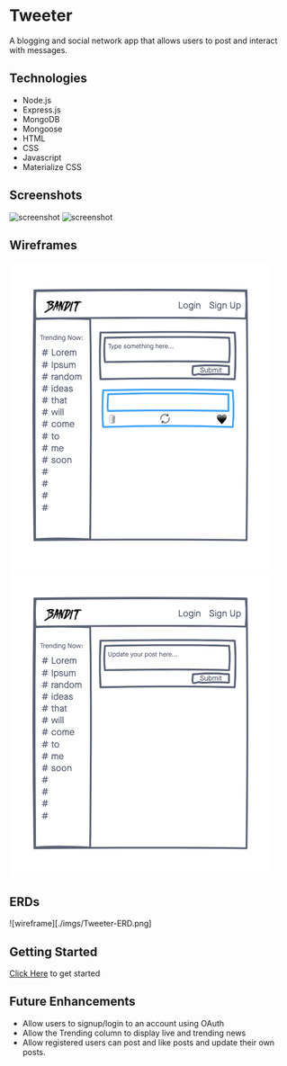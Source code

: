 # Tweeter

A blogging and social network app that allows users to post and interact with messages.

## Technologies
- Node.js
- Express.js
- MongoDB
- Mongoose
- HTML
- CSS
- Javascript
- Materialize CSS

## Screenshots
![screenshot](./imgs/screenshot-1.png)
![screenshot](./imgs/screenshot-2.png)

## Wireframes
![wireframe](./imgs/Project-Bandit-wireframe.png)
![wireframe](./imgs/Project-Bandit-wireframe-2.png)

## ERDs
![wireframe][./imgs/Tweeter-ERD.png]

## Getting Started
[Click Here](tweeter-alita.herokuapp.com) to get started

## Future Enhancements
- Allow users to signup/login to an account using OAuth
- Allow the Trending column to display live and trending news
- Allow registered users can post and like posts and update their own posts.
